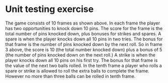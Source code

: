 # Unit testing exercise

The game consists of 10 frames as shown above. In each frame the player has
two opportunities to knock down 10 pins. The score for the frame is the total
number of pins knocked down, plus bonuses for strikes and spares.
A spare is when the player knocks down all 10 pins in two tries. The bonus for
that frame is the number of pins knocked down by the next roll. So in frame 3
above, the score is 10 (the total number knocked down) plus a bonus of 5 (the
number of pins knocked down on the next roll.)
A strike is when the player knocks down all 10 pins on his first try. The bonus
for that frame is the value of the next two balls rolled.
In the tenth frame a player who rolls a spare or strike is allowed to roll the extra
balls to complete the frame. However no more than three balls can be rolled in
tenth frame.
